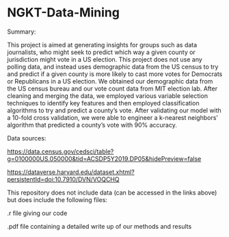# NGKT-Data-Mining

Summary:

This project is aimed at generating insights for groups such as data journalists, who might seek to predict which way a given county or jurisdiction might vote in a US election. This project does not use any polling data, and instead uses demographic data from the US census to try and predict if a given county is more likely to cast more votes for Democrats or Republicans in a US election. We obtained our demographic data from the US census bureau and our vote count data from MIT election lab.  After cleaning and merging the data, we employed various variable selection techniques to identify key features and then employed classification algorithms to try and predict a county’s vote. After validating our model with a 10-fold cross validation, we were able to engineer a k-nearest neighbors’ algorithm that predicted a county’s vote with 90% accuracy.


Data sources:

https://data.census.gov/cedsci/table?g=0100000US.050000&tid=ACSDP5Y2019.DP05&hidePreview=false

https://dataverse.harvard.edu/dataset.xhtml?persistentId=doi:10.7910/DVN/VOQCHQ

This repository does not include data (can be accessed in the links above) but does include the following files:

.r file giving our code

.pdf file containing a detailed write up of our methods and results
